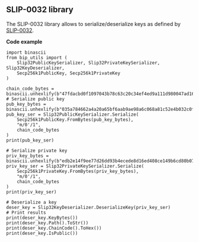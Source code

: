## SLIP-0032 library

The SLIP-0032 library allows to serialize/deserialize keys as defined by [SLIP-0032](https://github.com/satoshilabs/slips/blob/master/slip-0032.md).

**Code example**

    import binascii
    from bip_utils import (
        Slip32PublicKeySerializer, Slip32PrivateKeySerializer, Slip32KeyDeserializer,
        Secp256k1PublicKey, Secp256k1PrivateKey
    )
    
    chain_code_bytes = binascii.unhexlify(b"47fdacbd0f1097043b78c63c20c34ef4ed9a111d980047ad16282c7ae6236141")
    # Serialize public key
    pub_key_bytes = binascii.unhexlify(b"035a784662a4a20a65bf6aab9ae98a6c068a81c52e4b032c0fb5400c706cfccc56")
    pub_key_ser = Slip32PublicKeySerializer.Serialize(
        Secp256k1PublicKey.FromBytes(pub_key_bytes),
        "m/0'/1",
        chain_code_bytes
    )
    print(pub_key_ser)
    
    # Serialize private key
    priv_key_bytes = binascii.unhexlify(b"edb2e14f9ee77d26dd93b4ecede8d16ed408ce149b6cd80b0715a2d911a0afea")
    priv_key_ser = Slip32PrivateKeySerializer.Serialize(
        Secp256k1PrivateKey.FromBytes(priv_key_bytes),
        "m/0'/1",
        chain_code_bytes
    )
    print(priv_key_ser)
    
    # Deserialize a key
    deser_key = Slip32KeyDeserializer.DeserializeKey(priv_key_ser)
    # Print results
    print(deser_key.KeyBytes())
    print(deser_key.Path().ToStr())
    print(deser_key.ChainCode().ToHex())
    print(deser_key.IsPublic())
